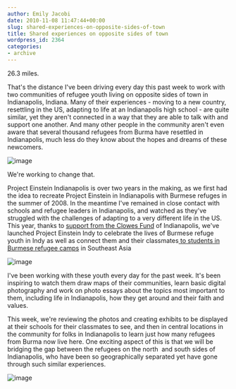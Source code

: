 ```yaml
---
author: Emily Jacobi
date: 2010-11-08 11:47:44+00:00
slug: shared-experiences-on-opposite-sides-of-town
title: Shared experiences on opposite sides of town
wordpress_id: 2364
categories:
- archive
---
```


26.3 miles.

That's the distance I've been driving every day this past week to work with two communities of refugee youth living on opposite sides of town in Indianapolis, Indiana. Many of their experiences - moving to a new country, resettling in the US, adapting to life at an Indianapolis high school - are quite similar, yet they aren't connected in a way that they are able to talk with and support one another. And many other people in the community aren't even aware that several thousand refugees from Burma have resettled in Indianapolis, much less do they know about the hopes and dreams of these newcomers.

![image](http://farm5.static.flickr.com/4041/5157311122_83fc6cf505.jpg)

We're working to change that.

Project Einstein Indianapolis is over two years in the making, as we first had the idea to recreate Project Einstein in Indianapolis with Burmese refuges in the summer of 2008. In the meantime I've remained in close contact with schools and refugee leaders in Indianapolis, and watched as they've struggled with the challenges of adapting to a very different life in the US. This year, thanks to [support from the Clowes Fund](../2010/04/06/launching-project-einstein-indy-with-support-from-the-clowes-fund/) of Indianapolis, we've launched Project Einstein Indy to celebrate the lives of Burmese refuge youth in Indy as well as connect them and their classmates[ to students in Burmese refugee camps](../2010/04/13/ddtv-episode-11-stories-from-a-thai-refugee-camp/) in Southeast Asia

![image](http://farm2.static.flickr.com/1229/5146479368_72b28daed5.jpg)

I've been working with these youth every day for the past week. It's been inspiring to watch them draw maps of their communities, learn basic digital photography and work on photo essays about the topics most important to them, including life in Indianapolis, how they get around and their faith and values.

This week, we're reviewing the photos and creating exhibits to be displayed at their schools for their classmates to see, and then in central locations in the community for folks in Indianapolis to learn just how many refugees from Burma now live here. One exciting aspect of this is that we will be bridging the gap between the refugees on the north  and south sides of Indianapolis, who have been so geographically separated yet have gone through such similar experiences.

![image](http://farm2.static.flickr.com/1118/5145878901_01885d5afa.jpg)
